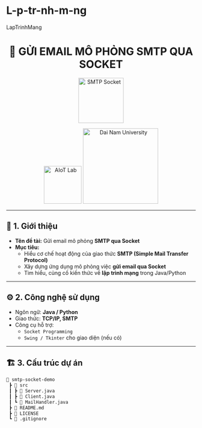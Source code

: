 # L-p-tr-nh-m-ng
LapTrinhMang
<h1 align="center">📧 GỬI EMAIL MÔ PHỎNG SMTP QUA SOCKET</h1>

<p align="center">
  <img src="https://upload.wikimedia.org/wikipedia/commons/9/99/Socket-Icon.png" alt="SMTP Socket" width="120"/>
</p>

<p align="center">
  <img src="https://raw.githubusercontent.com/github/explore/main/topics/iot/iot.png" alt="AIoT Lab" width="100"/>
  <img src="https://upload.wikimedia.org/wikipedia/commons/thumb/4/41/Dainam_University_logo.png/800px-Dainam_University_logo.png" alt="Dai Nam University" width="200"/>
</p>

---

## 📖 1. Giới thiệu  

- **Tên đề tài:** Gửi email mô phỏng **SMTP qua Socket**  
- **Mục tiêu:**  
  - Hiểu cơ chế hoạt động của giao thức **SMTP (Simple Mail Transfer Protocol)**  
  - Xây dựng ứng dụng mô phỏng việc **gửi email qua Socket**  
  - Tìm hiểu, củng cố kiến thức về **lập trình mạng** trong Java/Python  

---

## ⚙️ 2. Công nghệ sử dụng
- Ngôn ngữ: **Java / Python**  
- Giao thức: **TCP/IP, SMTP**  
- Công cụ hỗ trợ:  
  - `Socket Programming`  
  - `Swing / Tkinter` cho giao diện (nếu có)  

---

## 🏗️ 3. Cấu trúc dự án  

```bash
📂 smtp-socket-demo
 ┣ 📂 src
 ┃ ┣ 📜 Server.java
 ┃ ┣ 📜 Client.java
 ┃ ┗ 📜 MailHandler.java
 ┣ 📜 README.md
 ┣ 📜 LICENSE
 ┗ 📜 .gitignore
